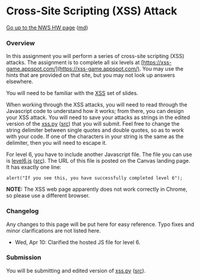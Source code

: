 Cross-Site Scripting (XSS) Attack
=================

[Go up to the NWS HW page](../index.html) ([md](../index.md))

### Overview

In this assignment you will perform a series of cross-site scripting (XSS) attacks.  The assignment is to complete all six levels at [https://xss-game.appspot.com/](https://xss-game.appspot.com/).  You may use the hints that are provided on that site, but you may not look up answers elsewhere.

You will need to be familiar with the [XSS](../../slides/websecurity.html#/xss) set of slides.

When working through the XSS attacks, you will need to read through the Javascript code to understand how it works; from there, you can design your XSS attack.  You will need to save your attacks as strings in the edited version of the [xss.py](xss.py.html) ([src](xss.py)) that you will submit.  Feel free to change the string delimiter between single quotes and double quotes, so as to work with your code.  If one of the characters in your string is the same as the delimiter, then you will need to escape it.

For level 6, you have to include another Javascript file.  The file you can use is [level6.js](level6.js.html) ([src](level6.js)).  The URL of this file is posted on the Canvas landing page.  It has exactly one line:

```
alert("If you see this, you have successfully completed level 6");
```

**NOTE:** The XSS web page apparently does not work correctly in Chrome, so please use a different browser.

### Changelog

Any changes to this page will be put here for easy reference.  Typo fixes and minor clarifications are not listed here.  <!-- So far there aren't any significant changes to report. -->

- Wed, Apr 10: Clarified the hosted JS file for level 6.



### Submission

You will be submitting and edited version of [xss.py](xss.py.html) ([src](xss.py)).

